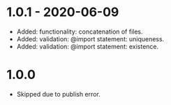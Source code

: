 # 1.0.1 - 2020-06-09
- Added: functionality: concatenation of files.
- Added: validation: @import statement: uniqueness.
- Added: validation: @import statement: existence.

# 1.0.0
- Skipped due to publish error.